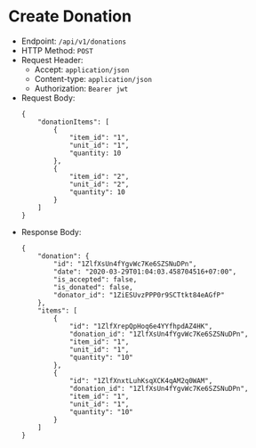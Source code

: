 # Create Donation

* Endpoint: `/api/v1/donations`
* HTTP Method: `POST`
* Request Header:
    * Accept: `application/json`
    * Content-type: `application/json`
    * Authorization: `Bearer jwt`
* Request Body:
    ```
    {
        "donationItems": [
            {
                "item_id": "1",
                "unit_id": "1",
                "quantity: 10
            },
            {
                "item_id": "2",
                "unit_id": "2",
                "quantity": 10
            }
        ]
    }
    ```
* Response Body:
    ```
    {
        "donation": {
            "id": "1ZlfXsUn4fYgvWc7Ke6SZSNuDPn",
            "date": "2020-03-29T01:04:03.458704516+07:00",
            "is_accepted": false,
            "is_donated": false,
            "donator_id": "1ZiESUvzPPP0r9SCTtkt84eAGfP"
        },
        "items": [
            {
                "id": "1ZlfXrepQpHoq6e4YYfhpdAZ4HK",
                "donation_id": "1ZlfXsUn4fYgvWc7Ke6SZSNuDPn",
                "item_id": "1",
                "unit_id": "1",
                "quantity": "10"
            },
            {
                "id": "1ZlfXnxtLuhKsqXCK4qAM2q0WAM",
                "donation_id": "1ZlfXsUn4fYgvWc7Ke6SZSNuDPn",
                "item_id": "1",
                "unit_id": "1",
                "quantity": "10"
            }
        ]
    }
    ```